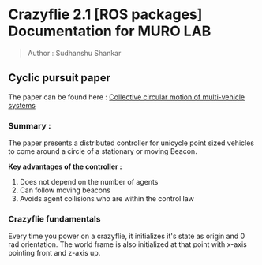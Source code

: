 # Crazyflie 2.1 [ROS packages] Documentation for MURO LAB

> Author : Sudhanshu Shankar

## Cyclic pursuit paper

The paper can be found here : [Collective circular motion of multi-vehicle systems](https://www.sciencedirect.com/science/article/pii/S0005109808002951)

### Summary : 

The paper presents a distributed controller for unicycle point sized vehicles to come around a circle of a stationary or moving Beacon.

**Key advantages of the controller :**

1. Does not depend on the number of agents
2. Can follow moving beacons
3. Avoids agent collisions who are within the control law


### Crazyflie fundamentals

Every time you power on a crazyflie, it initializes it's state as origin and 0 rad orientation. The world frame is also initialized at that point with x-axis pointing front and z-axis up. 